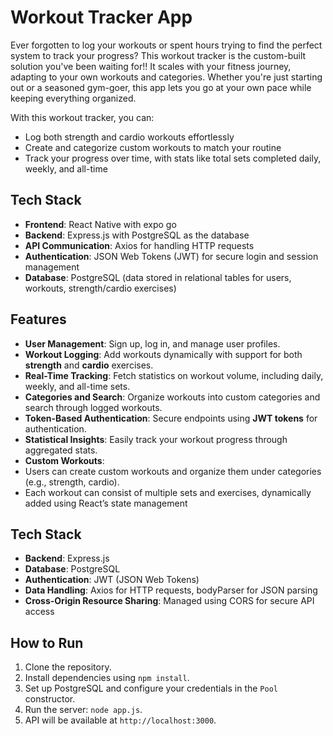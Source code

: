 
# Workout Tracker App
Ever forgotten to log your workouts or spent hours trying to find the perfect system to track your progress? 
This workout tracker is the custom-built solution you've been waiting for!!
It scales with your fitness journey, adapting to your own workouts and categories. Whether you're just starting out or a seasoned gym-goer, this app lets you go at your own pace while keeping everything organized.

With this workout tracker, you can:
- Log both strength and cardio workouts effortlessly
- Create and categorize custom workouts to match your routine
- Track your progress over time, with stats like total sets completed daily, weekly, and all-time

## Tech Stack

- **Frontend**: React Native with expo go
- **Backend**: Express.js with PostgreSQL as the database
- **API Communication**: Axios for handling HTTP requests
- **Authentication**: JSON Web Tokens (JWT) for secure login and session management
- **Database**: PostgreSQL (data stored in relational tables for users, workouts, strength/cardio exercises)

## Features

- **User Management**: Sign up, log in, and manage user profiles.
- **Workout Logging**: Add workouts dynamically with support for both **strength** and **cardio** exercises.
- **Real-Time Tracking**: Fetch statistics on workout volume, including daily, weekly, and all-time sets.
- **Categories and Search**: Organize workouts into custom categories and search through logged workouts.
- **Token-Based Authentication**: Secure endpoints using **JWT tokens** for authentication.
- **Statistical Insights**: Easily track your workout progress through aggregated stats.
- **Custom Workouts**:
- Users can create custom workouts and organize them under categories (e.g., strength, cardio).
- Each workout can consist of multiple sets and exercises, dynamically added using React’s state management

## Tech Stack

- **Backend**: Express.js
- **Database**: PostgreSQL
- **Authentication**: JWT (JSON Web Tokens)
- **Data Handling**: Axios for HTTP requests, bodyParser for JSON parsing
- **Cross-Origin Resource Sharing**: Managed using CORS for secure API access

## How to Run

1. Clone the repository.
2. Install dependencies using `npm install`.
3. Set up PostgreSQL and configure your credentials in the `Pool` constructor.
4. Run the server: `node app.js`.
5. API will be available at `http://localhost:3000`.
